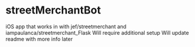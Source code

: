 # streetMerchantBot
iOS app that works in with jef/streetmerchant and iampaulanca/streetmerchant_Flask
Will require additional setup
Will update readme with more info later
